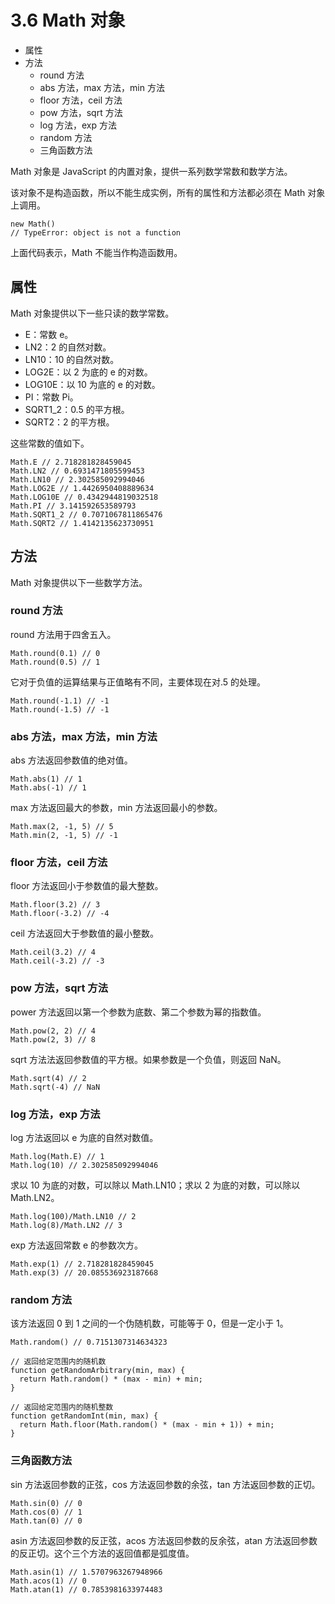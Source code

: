 # 3.6 Math 对象

*   属性
*   方法
    *   round 方法
    *   abs 方法，max 方法，min 方法
    *   floor 方法，ceil 方法
    *   pow 方法，sqrt 方法
    *   log 方法，exp 方法
    *   random 方法
    *   三角函数方法

Math 对象是 JavaScript 的内置对象，提供一系列数学常数和数学方法。

该对象不是构造函数，所以不能生成实例，所有的属性和方法都必须在 Math 对象上调用。

```
new Math()
// TypeError: object is not a function
```

上面代码表示，Math 不能当作构造函数用。

## 属性

Math 对象提供以下一些只读的数学常数。

*   E：常数 e。
*   LN2：2 的自然对数。
*   LN10：10 的自然对数。
*   LOG2E：以 2 为底的 e 的对数。
*   LOG10E：以 10 为底的 e 的对数。
*   PI：常数 Pi。
*   SQRT1_2：0.5 的平方根。
*   SQRT2：2 的平方根。

这些常数的值如下。

```
Math.E // 2.718281828459045
Math.LN2 // 0.6931471805599453
Math.LN10 // 2.302585092994046
Math.LOG2E // 1.4426950408889634
Math.LOG10E // 0.4342944819032518
Math.PI // 3.141592653589793
Math.SQRT1_2 // 0.7071067811865476
Math.SQRT2 // 1.4142135623730951
```

## 方法

Math 对象提供以下一些数学方法。

### round 方法

round 方法用于四舍五入。

```
Math.round(0.1) // 0
Math.round(0.5) // 1
```

它对于负值的运算结果与正值略有不同，主要体现在对.5 的处理。

```
Math.round(-1.1) // -1
Math.round(-1.5) // -1
```

### abs 方法，max 方法，min 方法

abs 方法返回参数值的绝对值。

```
Math.abs(1) // 1
Math.abs(-1) // 1
```

max 方法返回最大的参数，min 方法返回最小的参数。

```
Math.max(2, -1, 5) // 5
Math.min(2, -1, 5) // -1
```

### floor 方法，ceil 方法

floor 方法返回小于参数值的最大整数。

```
Math.floor(3.2) // 3
Math.floor(-3.2) // -4
```

ceil 方法返回大于参数值的最小整数。

```
Math.ceil(3.2) // 4
Math.ceil(-3.2) // -3
```

### pow 方法，sqrt 方法

power 方法返回以第一个参数为底数、第二个参数为幂的指数值。

```
Math.pow(2, 2) // 4
Math.pow(2, 3) // 8
```

sqrt 方法法返回参数值的平方根。如果参数是一个负值，则返回 NaN。

```
Math.sqrt(4) // 2
Math.sqrt(-4) // NaN
```

### log 方法，exp 方法

log 方法返回以 e 为底的自然对数值。

```
Math.log(Math.E) // 1
Math.log(10) // 2.302585092994046
```

求以 10 为底的对数，可以除以 Math.LN10；求以 2 为底的对数，可以除以 Math.LN2。

```
Math.log(100)/Math.LN10 // 2
Math.log(8)/Math.LN2 // 3
```

exp 方法返回常数 e 的参数次方。

```
Math.exp(1) // 2.718281828459045
Math.exp(3) // 20.085536923187668
```

### random 方法

该方法返回 0 到 1 之间的一个伪随机数，可能等于 0，但是一定小于 1。

```
Math.random() // 0.7151307314634323

// 返回给定范围内的随机数
function getRandomArbitrary(min, max) {
  return Math.random() * (max - min) + min;
}

// 返回给定范围内的随机整数
function getRandomInt(min, max) {
  return Math.floor(Math.random() * (max - min + 1)) + min;
}
```

### 三角函数方法

sin 方法返回参数的正弦，cos 方法返回参数的余弦，tan 方法返回参数的正切。

```
Math.sin(0) // 0
Math.cos(0) // 1
Math.tan(0) // 0
```

asin 方法返回参数的反正弦，acos 方法返回参数的反余弦，atan 方法返回参数的反正切。这个三个方法的返回值都是弧度值。

```
Math.asin(1) // 1.5707963267948966
Math.acos(1) // 0
Math.atan(1) // 0.7853981633974483
```